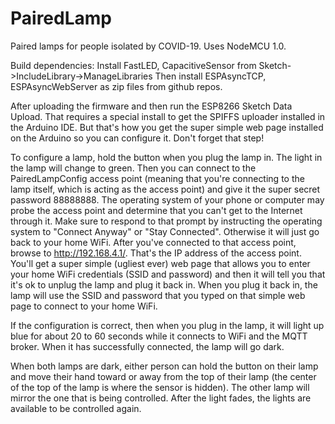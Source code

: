 # PairedLamp
Paired lamps for people isolated by COVID-19.  Uses NodeMCU 1.0.

Build dependencies:
Install FastLED, CapacitiveSensor from Sketch->IncludeLibrary->ManageLibraries
Then install ESPAsyncTCP, ESPAsyncWebServer as zip files from github repos.

After uploading the firmware and then run the ESP8266 Sketch Data Upload.  That requires a special install to get the SPIFFS uploader installed in the Arduino IDE.  But that's how you get the super simple web page installed on the Arduino so you can configure it.  Don't forget that step!

To configure a lamp, hold the button when you plug the lamp in.  The light in the lamp will change to green.  Then you can connect to the PairedLampConfig access point (meaning that you're connecting to the lamp itself, which is acting as the access point) and give it the super secret password 88888888.  The operating system of your phone or computer may probe the access point and determine that you can't get to the Internet through it.  Make sure to respond to that prompt by instructing the operating system to "Connect Anyway" or "Stay Connected".  Otherwise it will just go back to your home WiFi. After you've connected to that access point, browse to http://192.168.4.1/.  That's the IP address of the access point.  You'll get a super simple (ugliest ever) web page that allows you to enter your home WiFi credentials (SSID and password) and then it will tell you that it's ok to unplug the lamp and plug it back in.  When you plug it back in, the lamp will use the SSID and password that you typed on that simple web page to connect to your home WiFi.

If the configuration is correct, then when you plug in the lamp, it will light up blue for about 20 to 60 seconds while it connects to WiFi and the MQTT broker.  When it has successfully connected, the lamp will go dark.

When both lamps are dark, either person can hold the button on their lamp and move their hand toward or away from the top of their lamp (the center of the top of the lamp is where the sensor is hidden). The other lamp will mirror the one that is being controlled.  After the light fades, the lights are available to be controlled again.
